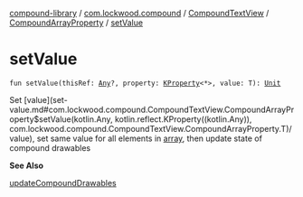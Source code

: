 [compound-library](../../../index.md) / [com.lockwood.compound](../../index.md) / [CompoundTextView](../index.md) / [CompoundArrayProperty](index.md) / [setValue](./set-value.md)

# setValue

`fun setValue(thisRef: `[`Any`](https://kotlinlang.org/api/latest/jvm/stdlib/kotlin/-any/index.html)`?, property: `[`KProperty`](https://kotlinlang.org/api/latest/jvm/stdlib/kotlin.reflect/-k-property/index.html)`<*>, value: T): `[`Unit`](https://kotlinlang.org/api/latest/jvm/stdlib/kotlin/-unit/index.html)

Set [value](set-value.md#com.lockwood.compound.CompoundTextView.CompoundArrayProperty$setValue(kotlin.Any, kotlin.reflect.KProperty((kotlin.Any)), com.lockwood.compound.CompoundTextView.CompoundArrayProperty.T)/value), set same value for all elements in [array](#), then update state of compound drawables

**See Also**

[updateCompoundDrawables](../update-compound-drawables.md)

